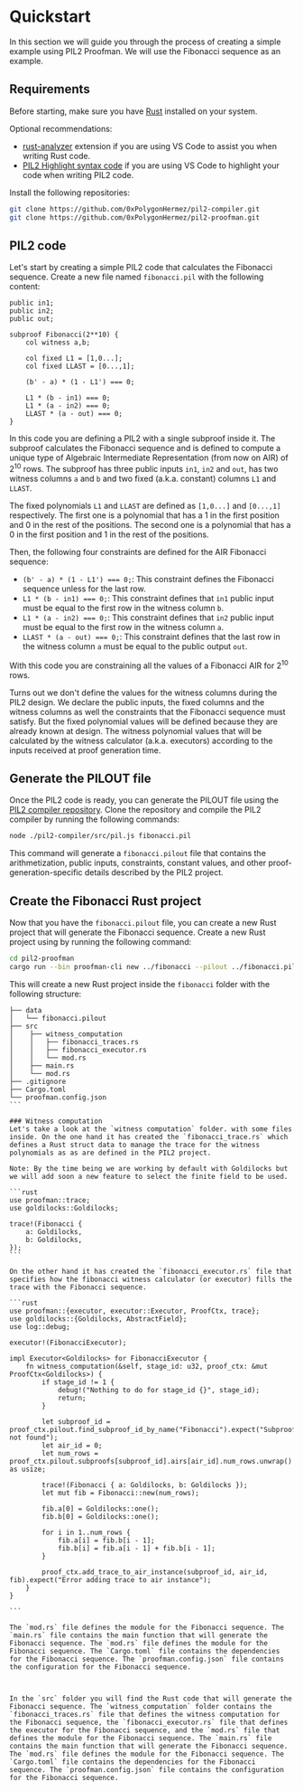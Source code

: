 # Quickstart

In this section we will guide you through the process of creating a simple example using PIL2 Proofman. We will use the Fibonacci sequence as an example.

## Requirements

Before starting, make sure you have [Rust](https://www.rust-lang.org/tools/install) installed on your system.

Optional recommendations:

- [rust-analyzer](https://marketplace.visualstudio.com/items?itemName=rust-lang.rust-analyzer) extension if you are using VS Code to assist you when writing Rust code.
- [PIL2 Highlight syntax code](https://marketplace.visualstudio.com/items?itemName=rust-lang.rust-analyzer) if you are using VS Code to highlight your code when writing PIL2 code.

Install the following repositories:

```bash
git clone https://github.com/0xPolygonHermez/pil2-compiler.git
git clone https://github.com/0xPolygonHermez/pil2-proofman.git
```

## PIL2 code
Let's start by creating a simple PIL2 code that calculates the Fibonacci sequence. Create a new file named `fibonacci.pil` with the following content:

```pil2
public in1;
public in2;
public out;

subproof Fibonacci(2**10) {
    col witness a,b;

    col fixed L1 = [1,0...];
    col fixed LLAST = [0...,1];

    (b' - a) * (1 - L1') === 0;

    L1 * (b - in1) === 0;
    L1 * (a - in2) === 0;
    LLAST * (a - out) === 0;
}
```

In this code you are defining a PIL2 with a single subproof inside it. The subproof calculates the Fibonacci sequence and is defined to compute a unique type of Algebraic Intermediate Representation (from now on AIR) of 2<sup>10</sup> rows. The subproof has three public inputs `in1`, `in2` and `out`, has two witness columns `a` and `b` and two fixed (a.k.a. constant) columns `L1` and `LLAST`.

The fixed polynomials `L1` and `LLAST` are defined as `[1,0...]` and `[0...,1]` respectively. The first one is a polynomial that has a 1 in the first position and 0 in the rest of the positions. The second one is a polynomial that has a 0 in the first position and 1 in the rest of the positions.

Then, the following four constraints are defined for the AIR Fibonacci sequence:

- `(b' - a) * (1 - L1') === 0;`: This constraint defines the Fibonacci sequence unless for the last row.
- `L1 * (b - in1) === 0;`: This constraint defines that `in1` public input must be equal to the first row in the witness column `b`.
- `L1 * (a - in2) === 0;`: This constraint defines that `in2` public input must be equal to the first row in the witness column `a`.
- `LLAST * (a - out) === 0;`: This constraint defines that the last row in the witness column `a` must be equal to the public output `out`.

With this code you are constraining all the values of a Fibonacci AIR for 2<sup>10</sup> rows.

Turns out we don't define the values for the witness columns during the PIL2 design. We declare the public inputs, the fixed columns and the witness columns as well the constraints that the Fibonacci sequence must satisfy. But the fixed polynomial values will be defined because they are already known at design. The witness polynomial values that will be calculated by the witness calculator (a.k.a. executors) according to the inputs received at proof generation time.

## Generate the PILOUT file

Once the PIL2 code is ready, you can generate the PILOUT file using the [PIL2 compiler repository](https://github.com/0xPolygonHermez/pil2-compiler.git). Clone the repository and compile the PIL2 compiler by running the following commands:

```bash
node ./pil2-compiler/src/pil.js fibonacci.pil
```

This command will generate a `fibonacci.pilout` file that contains the arithmetization, public inputs, constraints, constant values, and other proof-generation-specific details described by the PIL2 project.

## Create the Fibonacci Rust project

Now that you have the `fibonacci.pilout` file, you can create a new Rust project that will generate the Fibonacci sequence. Create a new Rust project using by running the following command:

```bash
cd pil2-proofman
cargo run --bin proofman-cli new ../fibonacci --pilout ../fibonacci.pilout
```

This will create a new Rust project inside the `fibonacci` folder with the following structure:

````
├── data
│   └── fibonacci.pilout
├── src
│    ├── witness_computation
│    │   ├── fibonacci_traces.rs
│    │   ├── fibonacci_executor.rs
│    │   └── mod.rs
│    ├── main.rs
│    └── mod.rs
├── .gitignore
├── Cargo.toml
└── proofman.config.json
```

### Witness computation
Let's take a look at the `witness computation` folder. with some files inside. On the one hand it has created the `fibonacci_trace.rs` which defines a Rust struct data to manage the trace for the witness polynomials as as are defined in the PIL2 project.

Note: By the time being we are working by default with Goldilocks but we will add soon a new feature to select the finite field to be used.

```rust
use proofman::trace;
use goldilocks::Goldilocks;

trace!(Fibonacci {
	a: Goldilocks,
	b: Goldilocks,
});
```

On the other hand it has created the `fibonacci_executor.rs` file that specifies how the fibonacci witness calculator (or executor) fills the trace with the Fibonacci sequence.

```rust
use proofman::{executor, executor::Executor, ProofCtx, trace};
use goldilocks::{Goldilocks, AbstractField};
use log::debug;

executor!(FibonacciExecutor);

impl Executor<Goldilocks> for FibonacciExecutor {
    fn witness_computation(&self, stage_id: u32, proof_ctx: &mut ProofCtx<Goldilocks>) {
        if stage_id != 1 {
            debug!("Nothing to do for stage_id {}", stage_id);
            return;
        }

        let subproof_id = proof_ctx.pilout.find_subproof_id_by_name("Fibonacci").expect("Subproof not found");
        let air_id = 0;
        let num_rows = proof_ctx.pilout.subproofs[subproof_id].airs[air_id].num_rows.unwrap() as usize;

        trace!(Fibonacci { a: Goldilocks, b: Goldilocks });
        let mut fib = Fibonacci::new(num_rows);

        fib.a[0] = Goldilocks::one();
        fib.b[0] = Goldilocks::one();

        for i in 1..num_rows {
            fib.a[i] = fib.b[i - 1];
            fib.b[i] = fib.a[i - 1] + fib.b[i - 1];
        }

        proof_ctx.add_trace_to_air_instance(subproof_id, air_id, fib).expect("Error adding trace to air instance");
    }
}

```

The `mod.rs` file defines the module for the Fibonacci sequence. The `main.rs` file contains the main function that will generate the Fibonacci sequence. The `mod.rs` file defines the module for the Fibonacci sequence. The `Cargo.toml` file contains the dependencies for the Fibonacci sequence. The `proofman.config.json` file contains the configuration for the Fibonacci sequence.



In the `src` folder you will find the Rust code that will generate the Fibonacci sequence. The `witness_computation` folder contains the `fibonacci_traces.rs` file that defines the witness computation for the Fibonacci sequence, the `fibonacci_executor.rs` file that defines the executor for the Fibonacci sequence, and the `mod.rs` file that defines the module for the Fibonacci sequence. The `main.rs` file contains the main function that will generate the Fibonacci sequence. The `mod.rs` file defines the module for the Fibonacci sequence. The `Cargo.toml` file contains the dependencies for the Fibonacci sequence. The `proofman.config.json` file contains the configuration for the Fibonacci sequence.
